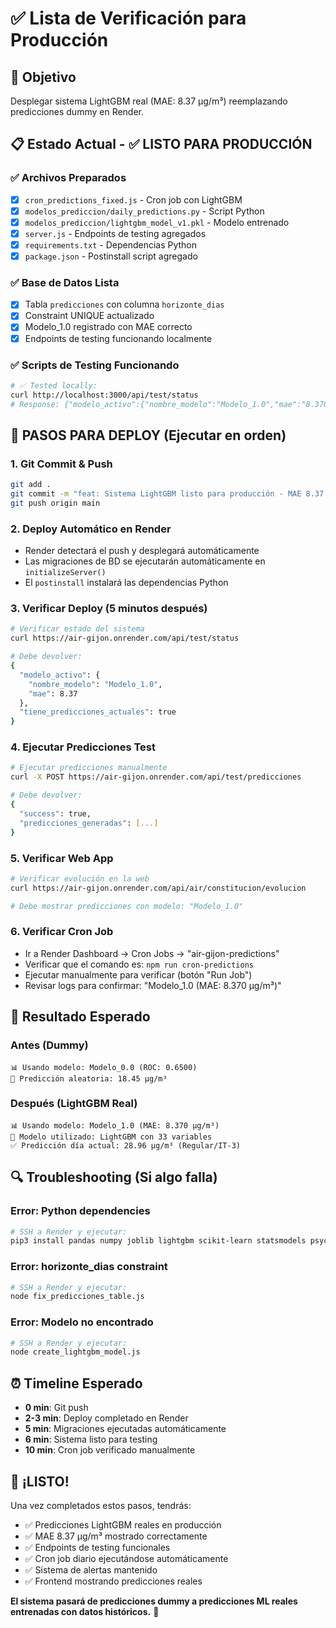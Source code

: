 # ✅ Lista de Verificación para Producción

## 🎯 Objetivo
Desplegar sistema LightGBM real (MAE: 8.37 µg/m³) reemplazando predicciones dummy en Render.

## 📋 Estado Actual - ✅ LISTO PARA PRODUCCIÓN

### ✅ **Archivos Preparados**
- [x] `cron_predictions_fixed.js` - Cron job con LightGBM
- [x] `modelos_prediccion/daily_predictions.py` - Script Python  
- [x] `modelos_prediccion/lightgbm_model_v1.pkl` - Modelo entrenado
- [x] `server.js` - Endpoints de testing agregados
- [x] `requirements.txt` - Dependencias Python
- [x] `package.json` - Postinstall script agregado

### ✅ **Base de Datos Lista**
- [x] Tabla `predicciones` con columna `horizonte_dias`
- [x] Constraint UNIQUE actualizado
- [x] Modelo_1.0 registrado con MAE correcto
- [x] Endpoints de testing funcionando localmente

### ✅ **Scripts de Testing Funcionando**
```bash
# ✅ Tested locally:
curl http://localhost:3000/api/test/status
# Response: {"modelo_activo":{"nombre_modelo":"Modelo_1.0","mae":"8.370"}}
```

## 🚀 PASOS PARA DEPLOY (Ejecutar en orden)

### 1. **Git Commit & Push**
```bash
git add .
git commit -m "feat: Sistema LightGBM listo para producción - MAE 8.37 µg/m³"
git push origin main
```

### 2. **Deploy Automático en Render**
- Render detectará el push y desplegará automáticamente
- Las migraciones de BD se ejecutarán automáticamente en `initializeServer()`
- El `postinstall` instalará las dependencias Python

### 3. **Verificar Deploy (5 minutos después)**
```bash
# Verificar estado del sistema
curl https://air-gijon.onrender.com/api/test/status

# Debe devolver:
{
  "modelo_activo": {
    "nombre_modelo": "Modelo_1.0", 
    "mae": 8.37
  },
  "tiene_predicciones_actuales": true
}
```

### 4. **Ejecutar Predicciones Test**
```bash
# Ejecutar predicciones manualmente
curl -X POST https://air-gijon.onrender.com/api/test/predicciones

# Debe devolver:
{
  "success": true,
  "predicciones_generadas": [...]
}
```

### 5. **Verificar Web App**
```bash
# Verificar evolución en la web
curl https://air-gijon.onrender.com/api/air/constitucion/evolucion

# Debe mostrar predicciones con modelo: "Modelo_1.0"
```

### 6. **Verificar Cron Job**
- Ir a Render Dashboard → Cron Jobs → "air-gijon-predictions"
- Verificar que el comando es: `npm run cron-predictions`
- Ejecutar manualmente para verificar (botón "Run Job")
- Revisar logs para confirmar: "Modelo_1.0 (MAE: 8.370 µg/m³)"

## 🎯 **Resultado Esperado**

### **Antes (Dummy)**
```
📊 Usando modelo: Modelo_0.0 (ROC: 0.6500)
🎲 Predicción aleatoria: 18.45 µg/m³
```

### **Después (LightGBM Real)**
```
📊 Usando modelo: Modelo_1.0 (MAE: 8.370 µg/m³)
🤖 Modelo utilizado: LightGBM con 33 variables
✅ Predicción día actual: 28.96 µg/m³ (Regular/IT-3)
```

## 🔍 **Troubleshooting (Si algo falla)**

### **Error: Python dependencies**
```bash
# SSH a Render y ejecutar:
pip3 install pandas numpy joblib lightgbm scikit-learn statsmodels psycopg2-binary
```

### **Error: horizonte_dias constraint**
```bash
# SSH a Render y ejecutar:
node fix_predicciones_table.js
```

### **Error: Modelo no encontrado**
```bash
# SSH a Render y ejecutar:
node create_lightgbm_model.js
```

## ⏰ **Timeline Esperado**

- **0 min**: Git push
- **2-3 min**: Deploy completado en Render
- **5 min**: Migraciones ejecutadas automáticamente  
- **6 min**: Sistema listo para testing
- **10 min**: Cron job verificado manualmente

## 🎉 **¡LISTO!**

Una vez completados estos pasos, tendrás:
- ✅ Predicciones LightGBM reales en producción
- ✅ MAE 8.37 µg/m³ mostrado correctamente
- ✅ Endpoints de testing funcionales
- ✅ Cron job diario ejecutándose automáticamente
- ✅ Sistema de alertas mantenido
- ✅ Frontend mostrando predicciones reales

**El sistema pasará de predicciones dummy a predicciones ML reales entrenadas con datos históricos.** 🚀 